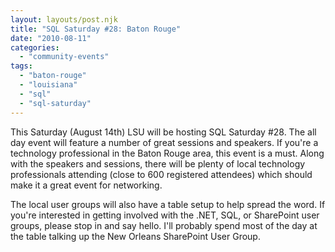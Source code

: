 ```yaml
---
layout: layouts/post.njk
title: "SQL Saturday #28: Baton Rouge"
date: "2010-08-11"
categories: 
  - "community-events"
tags: 
  - "baton-rouge"
  - "louisiana"
  - "sql"
  - "sql-saturday"
---
```


This Saturday (August 14th) LSU will be hosting SQL Saturday #28. The all day event will feature a number of great sessions and speakers. If you're a technology professional in the Baton Rouge area, this event is a must. Along with the speakers and sessions, there will be plenty of local technology professionals attending (close to 600 registered attendees) which should make it a great event for networking.

The local user groups will also have a table setup to help spread the word. If you're interested in getting involved with the .NET, SQL, or SharePoint user groups, please stop in and say hello. I'll probably spend most of the day at the table talking up the New Orleans SharePoint User Group.
